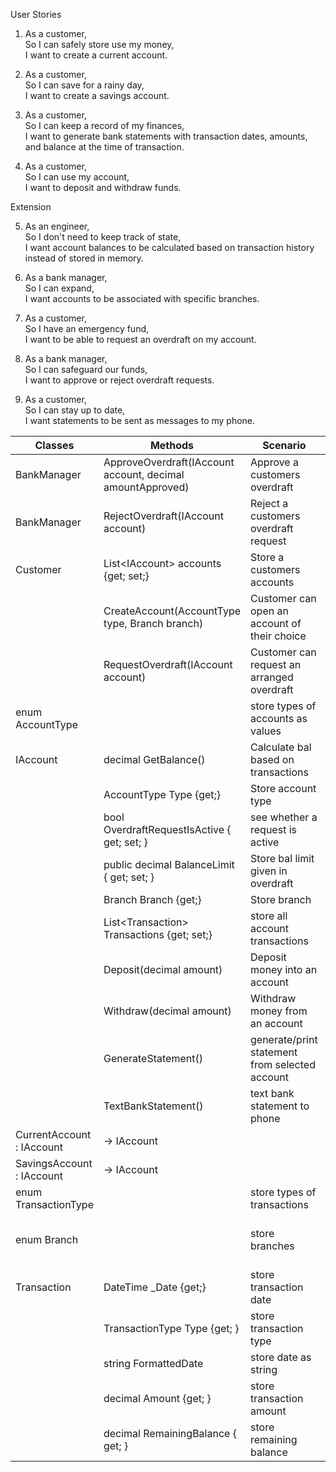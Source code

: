 User Stories

1. As a customer,\
So I can safely store use my money,\
I want to create a current account.

2. As a customer,\
So I can save for a rainy day,\
I want to create a savings account.

3. As a customer,\
So I can keep a record of my finances,\
I want to generate bank statements with transaction dates, amounts, and balance at the time of transaction.

4. As a customer,\
So I can use my account,\
I want to deposit and withdraw funds.

Extension

5.  As an engineer,\
So I don't need to keep track of state,\
I want account balances to be calculated based on transaction history instead of stored in memory.

6. As a bank manager, \
So I can expand, \
I want accounts to be associated with specific branches.

7. As a customer,\
So I have an emergency fund,\
I want to be able to request an overdraft on my account.

8. As a bank manager,\
So I can safeguard our funds,\
I want to approve or reject overdraft requests.

9.  As a customer,\
So I can stay up to date,\
I want statements to be sent as messages to my phone.

| Classes                   | Methods                                    | Scenario                                       | Outputs                        |
|---------------------------|--------------------------------------------|------------------------------------------------|--------------------------------|
| BankManager               | ApproveOverdraft(IAccount account, decimal amountApproved) | Approve a customers overdraft  | bool    |
| BankManager               | RejectOverdraft(IAccount account)          | Reject a customers overdraft request           | bool    |
| Customer                  | List\<IAccount> accounts {get; set;}        | Store a customers accounts                     | List\<IAccount> accounts      |
|                           | CreateAccount(AccountType type, Branch branch)            | Customer can open an account of their choice   | bool            |
|                           | RequestOverdraft(IAccount account)         | Customer can request an arranged overdraft     | void                           |
| enum AccountType          |                                            | store types of accounts as values              | Current, Savings               |
| IAccount                  | decimal GetBalance()                       | Calculate bal based on transactions            | decimal balance                |
|                           | AccountType Type {get;}                    | Store account type                             | AccountType type               |
|                           | bool OverdraftRequestIsActive { get; set; }| see whether a request is active                | bool                           |
|                           | public decimal BalanceLimit { get; set; }  | Store bal limit given in overdraft             | decimal balanceLimit           |
|                           | Branch Branch {get;}                       | Store branch                                   | Branch branch                  |
|                           | List\<Transaction> Transactions {get; set;}| store all account transactions                 | List\<Transaction> transactions |
|                           | Deposit(decimal amount)                    | Deposit money into an account                  | bool                           |
|                           | Withdraw(decimal amount)                   | Withdraw money from an account                 | bool                           |
|                           | GenerateStatement()                        | generate/print statement from selected account | void                           |
|                           | TextBankStatement()                        | text bank statement to phone                   | void                           |
| CurrentAccount : IAccount | -> IAccount                                |                                                |                                |
| SavingsAccount : IAccount | -> IAccount                                |                                                |                                |
| enum TransactionType      |                                            | store types of transactions                    | Deposit, Withdraw              |
| enum Branch               |                                            | store branches                                 | Oslo, Southampton, Bournemouth, Stockholm, etc  |
| Transaction               | DateTime _Date {get;}                      | store transaction date                         | Date date                      |
|                           | TransactionType Type {get; }               | store transaction type                         | TransactionType type           |
|                           | string FormattedDate                       | store date as string                           | string date                    |
|                           | decimal Amount {get; }                     | store transaction amount                       | decimal amount                 |
|                           | decimal RemainingBalance { get; }          | store remaining balance | decimal remainingBalance                |